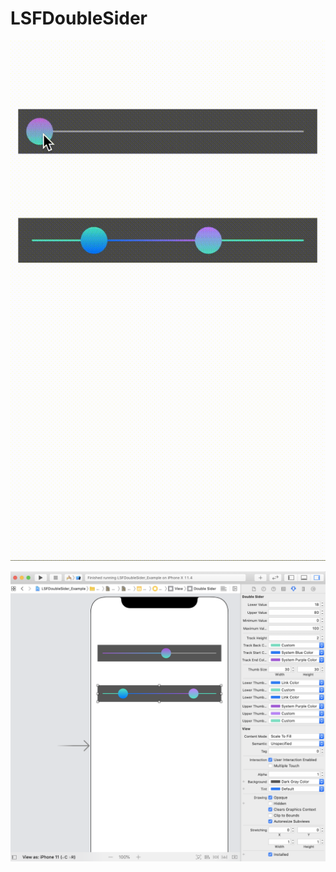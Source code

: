 # LSFDoubleSider

![image](https://github.com/ShengfengLee/LSFDoubleSider/blob/master/Example/%E6%BC%94%E7%A4%BA.gif)

![image](https://github.com/ShengfengLee/LSFDoubleSider/blob/master/Example/IBBuild_demo.png)
